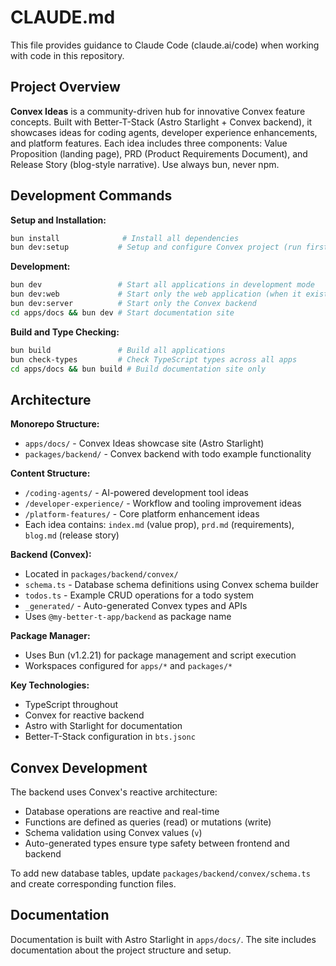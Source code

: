 # CLAUDE.md

This file provides guidance to Claude Code (claude.ai/code) when working with code in this repository.

## Project Overview

**Convex Ideas** is a community-driven hub for innovative Convex feature concepts. Built with Better-T-Stack (Astro Starlight + Convex backend), it showcases ideas for coding agents, developer experience enhancements, and platform features. Each idea includes three components: Value Proposition (landing page), PRD (Product Requirements Document), and Release Story (blog-style narrative).
Use always bun, never npm.

## Development Commands

**Setup and Installation:**
```bash
bun install              # Install all dependencies
bun dev:setup           # Setup and configure Convex project (run first time)
```

**Development:**
```bash
bun dev                 # Start all applications in development mode
bun dev:web             # Start only the web application (when it exists)
bun dev:server          # Start only the Convex backend
cd apps/docs && bun dev # Start documentation site
```

**Build and Type Checking:**
```bash
bun build               # Build all applications
bun check-types         # Check TypeScript types across all apps
cd apps/docs && bun build # Build documentation site only
```

## Architecture

**Monorepo Structure:**
- `apps/docs/` - Convex Ideas showcase site (Astro Starlight)
- `packages/backend/` - Convex backend with todo example functionality

**Content Structure:**
- `/coding-agents/` - AI-powered development tool ideas
- `/developer-experience/` - Workflow and tooling improvement ideas  
- `/platform-features/` - Core platform enhancement ideas
- Each idea contains: `index.md` (value prop), `prd.md` (requirements), `blog.md` (release story)

**Backend (Convex):**
- Located in `packages/backend/convex/`
- `schema.ts` - Database schema definitions using Convex schema builder
- `todos.ts` - Example CRUD operations for a todo system
- `_generated/` - Auto-generated Convex types and APIs
- Uses `@my-better-t-app/backend` as package name

**Package Manager:**
- Uses Bun (v1.2.21) for package management and script execution
- Workspaces configured for `apps/*` and `packages/*`

**Key Technologies:**
- TypeScript throughout
- Convex for reactive backend
- Astro with Starlight for documentation
- Better-T-Stack configuration in `bts.jsonc`

## Convex Development

The backend uses Convex's reactive architecture:
- Database operations are reactive and real-time
- Functions are defined as queries (read) or mutations (write)
- Schema validation using Convex values (`v`)
- Auto-generated types ensure type safety between frontend and backend

To add new database tables, update `packages/backend/convex/schema.ts` and create corresponding function files.

## Documentation

Documentation is built with Astro Starlight in `apps/docs/`. The site includes documentation about the project structure and setup.